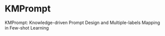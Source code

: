 # KMPrompt
KMPrompt: Knowledge-driven Prompt Design and Multiple-labels Mapping in Few-shot Learning

